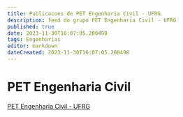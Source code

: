 ```yaml
---
title: Publicacoes de PET Engenharia Civil - UFRG
description: feed do grupo PET Engenharia Civil - UFRG
published: true
date: 2023-11-30T16:07:05.200498
tags: Engenharias
editor: markdown
dateCreated: 2023-11-30T16:07:05.200498
---
```


# PET Engenharia Civil
[PET Engenharia Civil - UFRG](/grupo/218PETEngenhariaCivilUFRG.md)